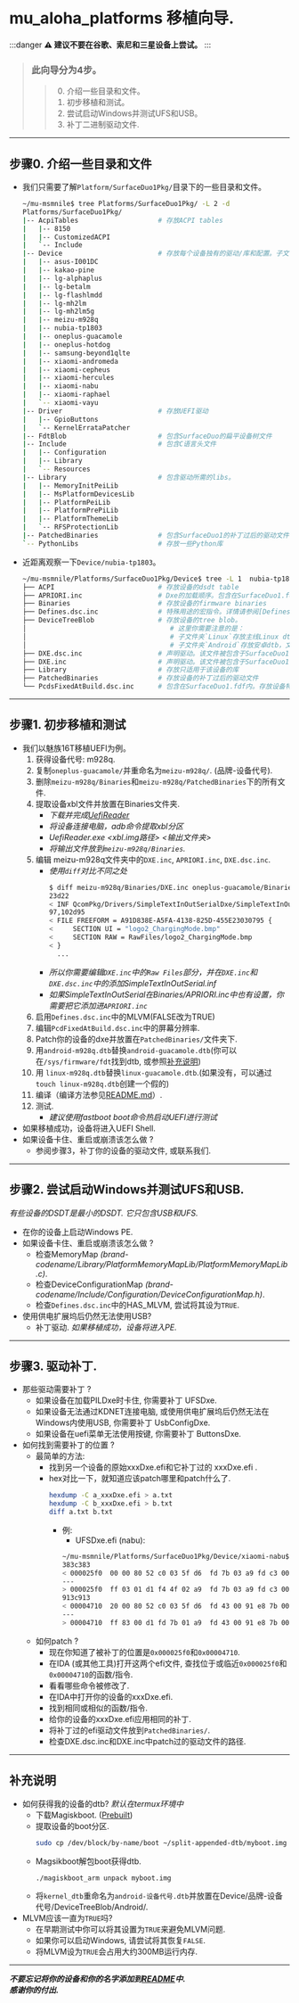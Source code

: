 # mu_aloha_platforms 移植向导. 
:::danger
  **⚠ 建议不要在谷歌、索尼和三星设备上尝试。**
:::

> ### 此向导分为4步。
>> 0. 介绍一些目录和文件。
>> 1. 初步移植和测试。
>> 2. 尝试启动Windows并测试UFS和USB。
>> 3. 补丁二进制驱动文件.
___
## **步骤0.** 介绍一些目录和文件
  - 我们只需要了解`Platform/SurfaceDuo1Pkg/`目录下的一些目录和文件。
    ```bash
    ~/mu-msmnile$ tree Platforms/SurfaceDuo1Pkg/ -L 2 -d
    Platforms/SurfaceDuo1Pkg/
    |-- AcpiTables                    # 存放ACPI tables
    |   |-- 8150
    |   |-- CustomizedACPI
    |   `-- Include
    |-- Device                        # 存放每个设备独有的驱动/库和配置。子文件夹的名字必须是`品牌-设备代号`
    |   |-- asus-I001DC
    |   |-- kakao-pine
    |   |-- lg-alphaplus
    |   |-- lg-betalm
    |   |-- lg-flashlmdd
    |   |-- lg-mh2lm
    |   |-- lg-mh2lm5g
    |   |-- meizu-m928q
    |   |-- nubia-tp1803
    |   |-- oneplus-guacamole
    |   |-- oneplus-hotdog
    |   |-- samsung-beyond1qlte
    |   |-- xiaomi-andromeda
    |   |-- xiaomi-cepheus
    |   |-- xiaomi-hercules
    |   |-- xiaomi-nabu
    |   |-- xiaomi-raphael
    |   `-- xiaomi-vayu
    |-- Driver                        # 存放UEFI驱动
    |   |-- GpioButtons
    |   `-- KernelErrataPatcher
    |-- FdtBlob                       # 包含SurfaceDuo的扁平设备树文件
    |-- Include                       # 包含C语言头文件
    |   |-- Configuration
    |   |-- Library
    |   `-- Resources
    |-- Library                       # 包含驱动所需的libs。
    |   |-- MemoryInitPeiLib
    |   |-- MsPlatformDevicesLib
    |   |-- PlatformPeiLib
    |   |-- PlatformPrePiLib
    |   |-- PlatformThemeLib
    |   `-- RFSProtectionLib
    |-- PatchedBinaries               # 包含SurfaceDuo1的补丁过后的驱动文件
    `-- PythonLibs                    # 存放一些Python库
    ```

  - 近距离观察一下`Device/nubia-tp1803`。
    ```bash
    ~/mu-msmnile/Platforms/SurfaceDuo1Pkg/Device$ tree -L 1  nubia-tp1803/
    ├── ACPI                          # 存放设备的dsdt table
    ├── APRIORI.inc                   # Dxe的加载顺序。包含在SurfaceDuo1.fdf内
    ├── Binaries                      # 存放设备的firmware binaries
    ├── Defines.dsc.inc               # 特殊用途的宏指令。详情请参阅[DefinesGuidance.md](DefinesGuidance.md)
    ├── DeviceTreeBlob                # 存放设备的tree blob。
    │                                    # 这里你需要注意的是：
    │                                    # 子文件夹`Linux`存放主线Linux dtb，文件名必须是`linux-设备代号.dtb`
    │                                    # 子文件夹`Android`存放安卓dtb，文件名必须是`android-设备代号.dtb`
    ├── DXE.dsc.inc                   # 声明驱动。该文件被包含于SurfaceDuo1.dsc中
    ├── DXE.inc                       # 声明驱动。该文件被包含于SurfaceDuo1.fdf中
    ├── Library                       # 存放只适用于该设备的库
    ├── PatchedBinaries               # 存放设备的补丁过后的驱动文件
    └── PcdsFixedAtBuild.dsc.inc      # 包含在SurfaceDuo1.fdf内。存放设备特殊的pcds（例如Screen resolution）
    ```

___
## **步骤1.** 初步移植和测试
  - 我们以魅族16T移植UEFI为例。
    1. 获得设备代号: m928q.
    2. 复制`oneplus-guacamole/`并重命名为`meizu-m928q/`. (品牌-设备代号).
    3. 删除`meizu-m928q/Binaries`和`meizu-m928q/PatchedBinaries`下的所有文件.
    4. 提取设备xbl文件并放置在Binaries文件夹.
        + *下载并完成[UefiReader](https://github.com/WOA-Project/UEFIReader)*
        + *将设备连接电脑，adb命令提取xbl分区*
        + *UefiReader.exe <xbl.img路径> <输出文件夹>*
        + *将输出文件放到`meizu-m928q/Binaries`.*
    5. 编辑 meizu-m928q文件夹中的`DXE.inc`, `APRIORI.inc`, `DXE.dsc.inc`.
        + *使用`diff`对比不同之处*
          ```bash
          $ diff meizu-m928q/Binaries/DXE.inc oneplus-guacamole/Binaries/DXE.inc 
          23d22
          < INF QcomPkg/Drivers/SimpleTextInOutSerialDxe/SimpleTextInOutSerial.inf
          97,102d95
          < FILE FREEFORM = A91D838E-A5FA-4138-825D-455E23030795 {
          <     SECTION UI = "logo2_ChargingMode.bmp"
          <     SECTION RAW = RawFiles/logo2_ChargingMode.bmp
          < }
            ...
          ```
        + *所以你需要编辑`DXE.inc`中的`Raw Files`部分，并在`DXE.inc`和`DXE.dsc.inc`中的添加SimpleTextInOutSerial.inf*
        + *如果SimpleTextInOutSerial在Binaries/APRIORI.inc中也有设置，你需要把它添加进`APRIORI.inc`*
    6. 启用`Defines.dsc.inc`中的MLVM(FALSE改为TRUE)
    7. 编辑`PcdFixedAtBuild.dsc.inc`中的屏幕分辨率.
    8. Patch你的设备的dxe并放置在`PatchedBinaries/`文件夹下.
    9. 用`android-m928q.dtb`替换`android-guacamole.dtb`(你可以在`/sys/firmware/fdt`找到dtb, 或参照[补充说明](#补充说明))
    10. 用 `linux-m928q.dtb`替换`linux-guacamole.dtb`.(如果没有，可以通过`touch linux-m928q.dtb`创建一个假的)
    11. 编译（编译方法参见[README.md](https://github.com/Project-Aloha/mu_aloha_platforms/tree/main#build-instructions)）.
    12. 测试.
        + *建议使用fastboot boot命令热启动UEFI进行测试*
  - 如果移植成功，设备将进入UEFI Shell.
  - 如果设备卡住、重启或崩溃该怎么做 ?
    * 参阅步骤3，补丁你的设备的驱动文件, 或联系我们.
___
## **步骤2.** 尝试启动Windows并测试UFS和USB.
  *有些设备的DSDT是最小的DSDT. 它只包含USB和UFS.*
  - 在你的设备上启动Windows PE.
  - 如果设备卡住、重启或崩溃该怎么做 ?
    * 检查MemoryMap *(brand-codename/Library/PlatformMemoryMapLib/PlatformMemoryMapLib.c)*.
    * 检查DeviceConfigurationMap *(brand-codename/Include/Configuration/DeviceConfigurationMap.h)*.
    * 检查`Defines.dsc.inc`中的HAS_MLVM, 尝试将其设为`TRUE`.
  - 使用供电扩展坞后仍然无法使用USB?
    * 补丁驱动.
  *如果移植成功，设备将进入PE.*
___
## **步骤3.** 驱动补丁.
  - 那些驱动需要补丁 ?
    * 如果设备在加载PILDxe时卡住, 你需要补丁 UFSDxe.
    * 如果设备无法通过KDNET连接电脑, 或使用供电扩展坞后仍然无法在Windows内使用USB, 你需要补丁 UsbConfigDxe.
    * 如果设备在uefi菜单无法使用按键, 你需要补丁 ButtonsDxe.
  - 如何找到需要补丁的位置 ?
    * 最简单的方法:
      + 找到另一个设备的原始xxxDxe.efi和它补丁过的 xxxDxe.efi .
      + hex对比一下，就知道应该patch哪里和patch什么了.
        ```bash
        hexdump -C a_xxxDxe.efi > a.txt
        hexdump -C b_xxxDxe.efi > b.txt
        diff a.txt b.txt
        ```
        - 例: 
            * UFSDxe.efi (nabu):
            ```bash
            ~/mu-msmnile/Platforms/SurfaceDuo1Pkg/Device/xiaomi-nabu$ diff a.txt b.txt 
            383c383
            < 000025f0  00 00 80 52 c0 03 5f d6  fd 7b 03 a9 fd c3 00 91  |...R.._..{......|
            ---
            > 000025f0  ff 03 01 d1 f4 4f 02 a9  fd 7b 03 a9 fd c3 00 91  |.....O...{......|
            913c913
            < 00004710  20 00 80 52 c0 03 5f d6  fd 43 00 91 e8 7b 00 32  | ..R.._..C...{.2|
            ---
            > 00004710  ff 83 00 d1 fd 7b 01 a9  fd 43 00 91 e8 7b 00 32  |.....{...C...{.2|
            ```
    * 如何patch ?
      + 现在你知道了被补丁的位置是`0x000025f0`和`0x00004710`.
      + 在IDA (或其他工具)打开这两个efi文件, 查找位于或临近`0x000025f0`和`0x00004710`的函数/指令.
      + 看看哪些命令被修改了.
      + 在IDA中打开你的设备的xxxDxe.efi.
      + 找到相同或相似的函数/指令.
      + 给你的设备的xxxDxe.efi应用相同的补丁.
      + 将补丁过的efi驱动文件放到`PatchedBinaries/`.
      + 检查DXE.dsc.inc和DXE.inc中patch过的驱动文件的路径.
___
## **补充说明**
  - 如何获得我的设备的dtb? *默认在termux环境中*
    * 下载Magiskboot. ([Prebuilt](https://github.com/TeamWin/external_magisk-prebuilt/blob/android-11/prebuilt/))
    * 提取设备的boot分区.
      ```bash
      sudo cp /dev/block/by-name/boot ~/split-appended-dtb/myboot.img
      ```
    * Magsikboot解包boot获得dtb.
      ```bash
      ./magiskboot_arm unpack myboot.img
      ```
    * 将`kernel_dtb`重命名为`android-设备代号.dtb`并放置在Device/品牌-设备代号/DeviceTreeBlob/Android/.
  - MLVM应该一直为`TRUE`吗?
    * 在早期测试中你可以将其设置为`TRUE`来避免MLVM问题.
    * 如果你可以启动Windows, 请尝试将其恢复`FALSE`.
    * 将MLVM设为`TRUE`会占用大约300MB运行内存.
___
***不要忘记将你的设备和你的名字添加到[README](https://github.com/Project-Aloha/mu_aloha_platforms/tree/main#target-list)中.***  
***感谢你的付出.***


